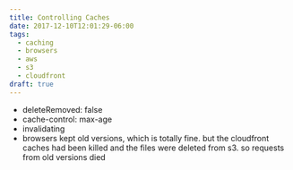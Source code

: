 ```yaml
---
title: Controlling Caches
date: 2017-12-10T12:01:29-06:00
tags:
  - caching
  - browsers
  - aws
  - s3
  - cloudfront
draft: true
---
```


* deleteRemoved: false
* cache-control: max-age
* invalidating
* browsers kept old versions, which is totally fine. but the cloudfront caches had been killed and the files were deleted from s3. so requests from old versions died
